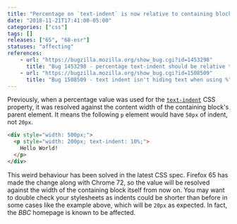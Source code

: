 ```yaml
---
title: "Percentage on `text-indent` is now relative to containing block instead of the parent"
date: "2018-11-21T17:41:00-05:00"
categories: ["css"]
tags: []
releases: ["65", "68-esr"]
statuses: "affecting"
references:
    - url: "https://bugzilla.mozilla.org/show_bug.cgi?id=1453298"
      title: "Bug 1453298 - percentage text-indent should be relative to the containing block of the text, not the containing block of the block"
    - url: "https://bugzilla.mozilla.org/show_bug.cgi?id=1508509"
      title: "Bug 1508509 - text indent isn't hiding text when using %"
---
```

Previously, when a percentage value was used for the [`text-indent`](https://developer.mozilla.org/docs/Web/CSS/text-indent) CSS property, it was resolved against the content width of the containing block's parent element. It means the following `p` element would have `50px` of indent, not `20px`.

```html
<div style="width: 500px;">
  <p style="width: 200px; text-indent: 10%;">
    Hello World!
  </p>
</div>
```

This weird behaviour has been solved in the latest CSS spec. Firefox 65 has made the change along with Chrome 72, so the value will be resolved against the width of the containing block itself from now on. You may want to double check your stylesheets as indents could be shorter than before in some cases like the example above, which will be `20px` as expected. In fact, the *BBC* homepage is known to be affected.

